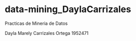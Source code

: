 # data-mining_DaylaCarrizales
Practicas de Mineria de Datos

Dayla Marely Carrizales Ortega
1952471
